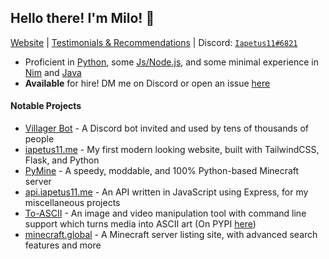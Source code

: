 ## Hello there<!-- general kenobi -->! I'm Milo! :wave:
[Website](https://iapetus11.me/) | [Testimonials & Recommendations](https://github.com/Iapetus-11/The-Helped) | Discord: [`Iapetus11#6821`](https://discord.bio/p/Iapetus11)

* Proficient in [Python](https://github.com/Iapetus-11?tab=repositories&q=&type=&language=python), some [Js/Node.js](https://github.com/Iapetus-11?tab=repositories&q=&type=&language=javascript), and some minimal experience in [Nim](https://github.com/Iapetus-11?tab=repositories&q=&type=&language=nim) and [Java](https://github.com/Iapetus-11?tab=repositories&q=&type=&language=java)
* **Available** for hire! DM me on Discord or open an issue [here](https://github.com/Iapetus-11/Iapetus-11/issues/new)

#### Notable Projects
* [Villager Bot](https://github.com/Iapetus-11/Villager-Bot) - A Discord bot invited and used by tens of thousands of people
* [iapetus11.me](https://iapetus11.me) - My first modern looking website, built with TailwindCSS, Flask, and Python
* [PyMine](https://github.com/py-mine/PyMine) - A speedy, moddable, and 100% Python-based Minecraft server
* [api.iapetus11.me](https://github.com/Iapetus-11/petu-api) - An API written in JavaScript using Express, for my miscellaneous projects
* [To-ASCII](https://github.com/Iapetus-11/to-ascii) - An image and video manipulation tool with command line support which turns media into ASCII art (On PYPI [here](https://pypi.org/project/to-ascii/))
* [minecraft.global](https://minecraft.global/) - A Minecraft server listing site, with advanced search features and more

<!-- #### Other Links
* [PYPI](https://pypi.org/user/Iapetus11/)
 -->
